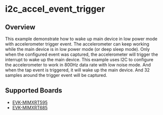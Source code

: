 # i2c_accel_event_trigger

## Overview
This example demonstrate how to wake up main device in low power mode with accelerometer trigger event.
The accelerometer can keep working while the main device is in low power mode (or deep sleep mode).
Only when the configured event was captured, the accelerometer will trigger the interrupt to wake up
the main device.
This example uses I2C to configure the accelerometer to work in 800Hz data rate with low noise mode.
And when the tap event is triggered, it will wake up the main device. And 32 samples around the trigger
event will be captured.

## Supported Boards
- [EVK-MIMXRT595](../../../_boards/evkmimxrt595/driver_examples/i2c/accel_event_trigger/example_board_readme.md)
- [EVK-MIMXRT685](../../../_boards/evkmimxrt685/driver_examples/i2c/accel_event_trigger/example_board_readme.md)
